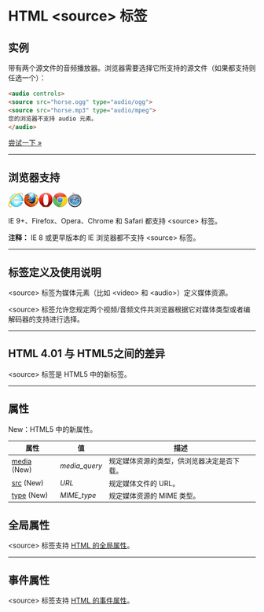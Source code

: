 # HTML &lt;source&gt; 标签

## 实例

带有两个源文件的音频播放器。浏览器需要选择它所支持的源文件（如果都支持则任选一个）：

```HTML
<audio controls>
<source src="horse.ogg" type="audio/ogg">
<source src="horse.mp3" type="audio/mpeg">
您的浏览器不支持 audio 元素。
</audio>
```

[尝试一下 »](http://www.runoob.com/try/try.php?filename=tryhtml5_source_src)

--------

## 浏览器支持

![Internet Explorer](images/compatible_ie.gif)![Firefox](images/compatible_firefox.gif)![Opera](images/compatible_opera.gif)![Google Chrome](images/compatible_chrome.gif)![Safari](images/compatible_safari.gif)

IE 9+、Firefox、Opera、Chrome 和 Safari 都支持 &lt;source&gt; 标签。

**注释：** IE 8 或更早版本的 IE 浏览器都不支持 &lt;source&gt; 标签。

--------

## 标签定义及使用说明

&lt;source&gt; 标签为媒体元素（比如 &lt;video&gt; 和 &lt;audio&gt;）定义媒体资源。

&lt;source&gt; 标签允许您规定两个视频/音频文件共浏览器根据它对媒体类型或者编解码器的支持进行选择。

--------

## HTML 4.01 与 HTML5之间的差异

&lt;source&gt; 标签是 HTML5 中的新标签。

--------

## 属性

New：HTML5 中的新属性。

| 属性 | 值 | 描述 |
| ---- | ---- | ---- |
| [media](att-source-media.html) (New) | _media_query_ | 规定媒体资源的类型，供浏览器决定是否下载。 |
| [src](att-source-src.html) (New) | _URL_ | 规定媒体文件的 URL。 |
| [type](att-source-type.html) (New) | _MIME_type_ | 规定媒体资源的 MIME 类型。 |

## 全局属性

&lt;source&gt; 标签支持 [HTML 的全局属性](003_ref-standardattributes.md)。

--------

## 事件属性

&lt;source&gt; 标签支持 [HTML 的事件属性](004_ref-eventattributes.md)。
